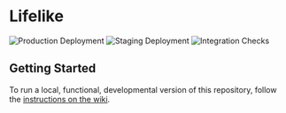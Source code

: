 # Lifelike

![Production Deployment](https://github.com/SBRG/kg-prototypes/workflows/Production%20Deployment/badge.svg)
![Staging Deployment](https://github.com/SBRG/kg-prototypes/workflows/Staging%20Deployment/badge.svg)
![Integration Checks](https://github.com/SBRG/kg-prototypes/workflows/Integration%20Checks/badge.svg)

## Getting Started

To run a local, functional, developmental version of this repository, follow the
[instructions on the wiki](./docs/README.md).
